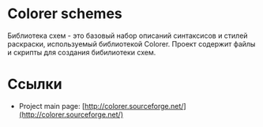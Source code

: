 ﻿Colorer schemes
==========
Библиотека схем - это базовый набор описаний синтаксисов и стилей раскраски, используемый библиотекой Colorer.
Проект содержит файлы и скрипты для создания бибилиотеки схем.

Ссылки
========================

* Project main page: [http://colorer.sourceforge.net/](http://colorer.sourceforge.net/)
